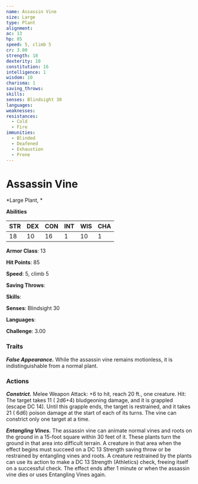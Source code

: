 ```yaml
---
name: Assassin Vine
size: Large
type: Plant
alignment: 
ac: 13
hp: 85
speed: 5, climb 5
cr: 3.00
strength: 18
dexterity: 10
constitution: 16
intelligence: 1
wisdom: 10
charisma: 1
saving_throws: 
skills: 
senses: Blindsight 30
languages: 
weaknesses:
resistances:
  - Cold
  - Fire
immunities:
  - Blinded
  - Deafened
  - Exhaustion
  - Prone
---
```


# Assassin Vine

*Large Plant, *

**Abilities**

| STR | DEX | CON | INT | WIS | CHA |
| --- | --- | --- | --- | --- | --- |
| 18 | 10 | 16 | 1 | 10 | 1 |

**Armor Class**: 13

**Hit Points**: 85

**Speed**: 5, climb 5

**Saving Throws**: 

**Skills**: 

**Senses**: Blindsight 30

**Languages**: 

**Challenge**: 3.00


### Traits
***False Appearance.*** While the assassin vine remains motionless, it is indistinguishable from a normal plant.


### Actions
***Constrict.*** Melee Weapon Attack:  +6 to hit, reach 20 ft., one creature. Hit: The target takes 11 ( 2d6+4) bludgeoning damage, and it is grappled (escape DC 14). Until this grapple ends, the target is restrained, and it takes 21 ( 6d6) poison damage at the start of each of its turns. The vine can constrict only one target at a time.

***Entangling Vines.*** The assassin vine can animate normal vines and roots on the ground in a 15-foot square within 30 feet of it. These plants turn the ground in that area into difficult terrain. A creature in that area when the effect begins must succeed on a DC 13 Strength saving throw or be restrained by entangling vines and roots. A creature restrained by the plants can use its action to make a DC 13 Strength (Athletics) check, freeing itself on a successful check. The effect ends after 1 minute or when the assassin vine dies or uses Entangling Vines again.

